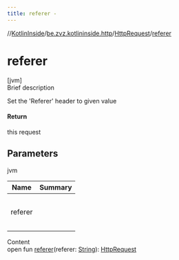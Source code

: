 ```yaml
---
title: referer -
---
```

//[KotlinInside](../../index.md)/[be.zvz.kotlininside.http](../index.md)/[HttpRequest](index.md)/[referer](referer.md)



# referer  
[jvm]  
Brief description  


Set the 'Referer' header to given value



#### Return  


this request



## Parameters  
  
jvm  
  
|  Name|  Summary| 
|---|---|
| referer| <br><br><br><br>
  
  
Content  
open fun [referer](referer.md)(referer: [String](https://docs.oracle.com/javase/7/docs/api/java/lang/String.html)): [HttpRequest](index.md)  



